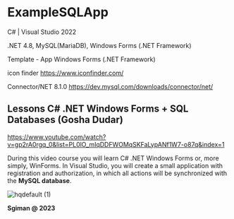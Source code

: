 # ExampleSQLApp

С# | Visual Studio 2022

.NET 4.8, MySQL(MariaDB), Windows Forms (.NET Framework)

Template - App Windows Forms (.NET Framework)

icon finder
https://www.iconfinder.com/

Connector/NET 8.1.0
https://dev.mysql.com/downloads/connector/net/

## Lessons C# .NET Windows Forms + SQL Databases (Gosha Dudar)

https://www.youtube.com/watch?v=gp2rA0rgq_0&list=PL0lO_mIqDDFWOMqSKFaLypANf1W7-o87q&index=1

During this video course you will learn C# .NET Windows Forms or, 
more simply, WinForms. In Visual Studio, you will create a small application with registration and authorization, 
in which all actions will be synchronized with the **MySQL database**.


![hqdefault (1)](https://github.com/sgiman/ExampleSQLApp/assets/7030369/f68a7b9d-efc3-4603-9665-c8e7ae880844)


**Sgiman @ 2023**
